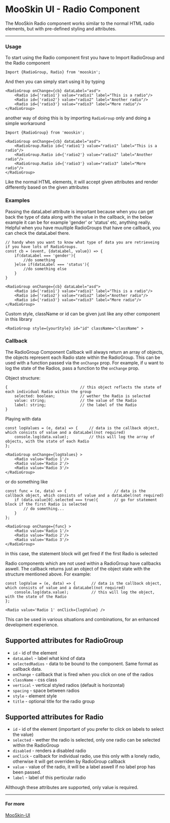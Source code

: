 # MooSkin UI - Radio Component

The MooSkin Radio component works similar to the normal HTML radio elements, but with pre-defined styling and attributes.

___

### Usage

To start using the Radio component first you have to Import RadioGroup and the Radio component

```
Import {RadioGroup, Radio} from 'mooskin';
```

And then you can simply start using it by typing

```
<RadioGroup onChange={cb} dataLabel="asd">
    <Radio id={'radio1'} value="radio1" label="This is a radio"/>
    <Radio id={'radio2'} value="radio2" label="Another radio"/>
    <Radio id={'radio3'} value="radio3" label="More radio"/>
</RadioGroup>

```

another way of doing this is by importing `RadioGroup` only and doing a simple workaround
```
Import {RadioGroup} from 'mooskin';

<RadioGroup onChange={cb} dataLabel="asd">
    <RadioGroup.Radio id={'radio1'} value="radio1" label="This is a radio"/>
    <RadioGroup.Radio id={'radio2'} value="radio2" label="Another radio"/>
    <RadioGroup.Radio id={'radio3'} value="radio3" label="More radio"/>
</RadioGroup>
```

Like the normal HTML elements, it will accept given attributes and render differently based on the given attributes

### Examples

Passing the dataLabel attribute is important because when you can get back the type of data along with the value in the callback, in the below example it can be for example 'gender' or 'status' etc, anything really. Helpful when you have muultiple RadioGroups that have one callback, you can check the dataLabel there.

```
// handy when you want to know what type of data you are retrieveing if you have lots of RadioGroups.
const cb = (event, {dataLabel, value}) => { 
    if(dataLabel === 'gender'){
        //do something
    }else if(dataLabel === 'status'){
        //do something else
    }
}

<RadioGroup onChange={cb} dataLabel="asd">
    <Radio id={'radio1'} value="radio1" label="This is a radio"/>
    <Radio id={'radio2'} value="radio2" label="Another radio"/>
    <Radio id={'radio3'} value="radio3" label="More radio"/>
</RadioGroup>
```


Custom style, className or id can be given just like any other component in this library 

```
<RadioGroup style={yourStyle} id="id" className="className" >
```

### Callback

The RadioGroup Component Callback will always return an array of objects, the objects represent each Radio state within the RadioGroup. This can be used with a function passed via the `onChange` prop. For example, if u want to log the state of the Radios, pass a function to the `onChange` prop.

Object structure:
```
{                                // this object reflects the state of each individual Radio within the group
    selected: boolean;           // wether the Radio is selected
    value: string;               // the value of the Radio
    label: string;               // the label of the Radio
}
```

Playing with data
```
const logValues = (e, data) => {     // data is the callback object, which consists of value and a dataLabel(not required)
    console.log(data.value);         // this will log the array of objects, with the state of each Radio
};

<RadioGroup onChange={logValues} >
    <Radio value='Radio 1'/>
    <Radio value='Radio 2'/>
    <Radio value='Radio 3'/>
</RadioGroup>
```
or do something like
```
const func = (e, data) => {                     // data is the callback object, which consists of value and a dataLabel(not required)
    if (data.value[0].selected === true){       // go for statement block if the first Radio is selected
        // do something...
    }
};

<RadioGroup onChange={func} >
    <Radio value='Radio 1'/>
    <Radio value='Radio 2'/>
    <Radio value='Radio 3'/>
</RadioGroup>
```
in this case, the statement block will get fired if the first Radio is selected

Radio components which are not used within a RadioGroup have callbacks aswell. The callback returns just an object of the object state with the structure mentioned above. For example:
```
const logValue = (e, data) => {       // data is the callback object, which consists of value and a dataLabel(not required)
    console.log(data.value);          // this will log the object, with the state of the Radio
};

<Radio value='Radio 1' onClick={logValue} />
```

This can be used in various situations and combinations, for an enhanced development experience.

<div class="playground-doc">

## Supported attributes for RadioGroup

* `id` - id of the element
* `dataLabel` - label what kind of data 
* `selectedRadios` - data to be bound to the component. Same format as callback data.
* `onChange` - callback that is fired when you click on one of the radios
* `className` - css class
* `vertical` - vertical styled radios (default is horizontal)
* `spacing` - space between radios
* `style` - element style
* `title` - optional title for the radio group

## Supported attributes for Radio

* `id` - id of the element (important of you prefer to click on labels to select the value)
* `selected` - wether the radio is selected, only one radio can be selected within the RadioGroup
* `disabled` - renders a disabled radio
* `onClick` - callback for individual radio, use this only with a lonely radio, otherwise it will get overriden by RadioGroup callback
* `value` - value of the radio, it will be a label aswell if no label prop has been passed.
* `label` - label of this perticular radio

</div>

Allthough these attributes are supported, only value is required.

___

#### For more

[MooSkin-UI](https://github.com/moosend/mooskin-ui)